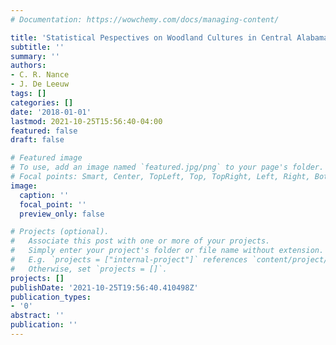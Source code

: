 ```yaml
---
# Documentation: https://wowchemy.com/docs/managing-content/

title: 'Statistical Pespectives on Woodland Cultures in Central Alabama '
subtitle: ''
summary: ''
authors:
- C. R. Nance
- J. De Leeuw
tags: []
categories: []
date: '2018-01-01'
lastmod: 2021-10-25T15:56:40-04:00
featured: false
draft: false

# Featured image
# To use, add an image named `featured.jpg/png` to your page's folder.
# Focal points: Smart, Center, TopLeft, Top, TopRight, Left, Right, BottomLeft, Bottom, BottomRight.
image:
  caption: ''
  focal_point: ''
  preview_only: false

# Projects (optional).
#   Associate this post with one or more of your projects.
#   Simply enter your project's folder or file name without extension.
#   E.g. `projects = ["internal-project"]` references `content/project/deep-learning/index.md`.
#   Otherwise, set `projects = []`.
projects: []
publishDate: '2021-10-25T19:56:40.410498Z'
publication_types:
- '0'
abstract: ''
publication: ''
---
```


